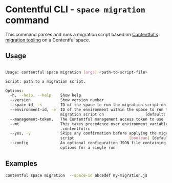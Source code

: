 # Contentful CLI - `space migration` command

This command parses and runs a migration script based on [Contentful's migration tooling](https://github.com/contentful/contentful-migration) on a Contentful space.

## Usage

```sh

Usage: contentful space migration [args] <path-to-script-file>

Script: path to a migration script.

Options:
  -h, --help, --help    Show help                                      [boolean]
  --version             Show version number                            [boolean]
  --space-id, -s        ID of the space to run the migration script on[required]
  --environment-id, -e  ID of the environment within the space to run the
                        migration script on                  [default: "master"]
  --management-token,   The Contentful management access token to use
  --mt                  This takes precedence over environment variables or
                        .contentfulrc
  --yes, -y             Skips any confirmation before applying the migration
                        script                        [boolean] [default: false]
  --config              An optional configuration JSON file containing all the
                        options for a single run

```

## Examples

```sh
contentful space migration  --space-id abcedef my-migration.js
```

